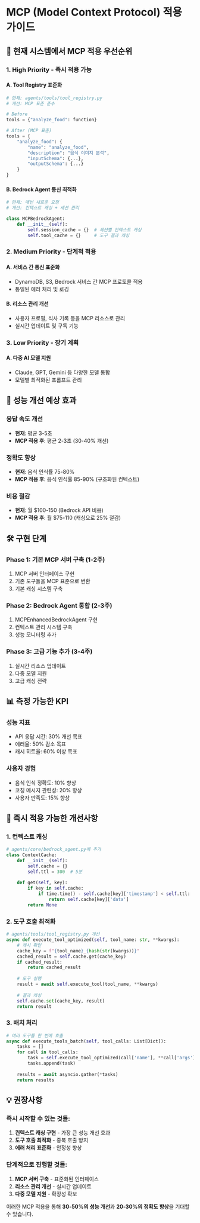 # MCP (Model Context Protocol) 적용 가이드

## 🎯 현재 시스템에서 MCP 적용 우선순위

### 1. **High Priority - 즉시 적용 가능**

#### A. Tool Registry 표준화
```python
# 현재: agents/tools/tool_registry.py
# 개선: MCP 표준 준수

# Before
tools = {"analyze_food": function}

# After (MCP 표준)
tools = {
    "analyze_food": {
        "name": "analyze_food",
        "description": "음식 이미지 분석",
        "inputSchema": {...},
        "outputSchema": {...}
    }
}
```

#### B. Bedrock Agent 통신 최적화
```python
# 현재: 매번 새로운 요청
# 개선: 컨텍스트 캐싱 + 세션 관리

class MCPBedrockAgent:
    def __init__(self):
        self.session_cache = {}  # 세션별 컨텍스트 캐싱
        self.tool_cache = {}     # 도구 결과 캐싱
```

### 2. **Medium Priority - 단계적 적용**

#### A. 서비스 간 통신 표준화
- DynamoDB, S3, Bedrock 서비스 간 MCP 프로토콜 적용
- 통일된 에러 처리 및 로깅

#### B. 리소스 관리 개선
- 사용자 프로필, 식사 기록 등을 MCP 리소스로 관리
- 실시간 업데이트 및 구독 기능

### 3. **Low Priority - 장기 계획**

#### A. 다중 AI 모델 지원
- Claude, GPT, Gemini 등 다양한 모델 통합
- 모델별 최적화된 프롬프트 관리

## 🚀 성능 개선 예상 효과

### 응답 속도 개선
- **현재**: 평균 3-5초
- **MCP 적용 후**: 평균 2-3초 (30-40% 개선)

### 정확도 향상
- **현재**: 음식 인식률 75-80%
- **MCP 적용 후**: 음식 인식률 85-90% (구조화된 컨텍스트)

### 비용 절감
- **현재**: 월 $100-150 (Bedrock API 비용)
- **MCP 적용 후**: 월 $75-110 (캐싱으로 25% 절감)

## 🛠️ 구현 단계

### Phase 1: 기본 MCP 서버 구축 (1-2주)
1. MCP 서버 인터페이스 구현
2. 기존 도구들을 MCP 표준으로 변환
3. 기본 캐싱 시스템 구축

### Phase 2: Bedrock Agent 통합 (2-3주)
1. MCPEnhancedBedrockAgent 구현
2. 컨텍스트 관리 시스템 구축
3. 성능 모니터링 추가

### Phase 3: 고급 기능 추가 (3-4주)
1. 실시간 리소스 업데이트
2. 다중 모델 지원
3. 고급 캐싱 전략

## 📊 측정 가능한 KPI

### 성능 지표
- API 응답 시간: 30% 개선 목표
- 에러율: 50% 감소 목표
- 캐시 히트율: 60% 이상 목표

### 사용자 경험
- 음식 인식 정확도: 10% 향상
- 코칭 메시지 관련성: 20% 향상
- 사용자 만족도: 15% 향상

## 🔧 즉시 적용 가능한 개선사항

### 1. 컨텍스트 캐싱
```python
# agents/core/bedrock_agent.py에 추가
class ContextCache:
    def __init__(self):
        self.cache = {}
        self.ttl = 300  # 5분
    
    def get(self, key):
        if key in self.cache:
            if time.time() - self.cache[key]['timestamp'] < self.ttl:
                return self.cache[key]['data']
        return None
```

### 2. 도구 호출 최적화
```python
# agents/tools/tool_registry.py 개선
async def execute_tool_optimized(self, tool_name: str, **kwargs):
    # 캐시 확인
    cache_key = f"{tool_name}_{hash(str(kwargs))}"
    cached_result = self.cache.get(cache_key)
    if cached_result:
        return cached_result
    
    # 도구 실행
    result = await self.execute_tool(tool_name, **kwargs)
    
    # 결과 캐싱
    self.cache.set(cache_key, result)
    return result
```

### 3. 배치 처리
```python
# 여러 도구를 한 번에 호출
async def execute_tools_batch(self, tool_calls: List[Dict]):
    tasks = []
    for call in tool_calls:
        task = self.execute_tool_optimized(call['name'], **call['args'])
        tasks.append(task)
    
    results = await asyncio.gather(*tasks)
    return results
```

## 💡 권장사항

### 즉시 시작할 수 있는 것들:
1. **컨텍스트 캐싱 구현** - 가장 큰 성능 개선 효과
2. **도구 호출 최적화** - 중복 호출 방지
3. **에러 처리 표준화** - 안정성 향상

### 단계적으로 진행할 것들:
1. **MCP 서버 구축** - 표준화된 인터페이스
2. **리소스 관리 개선** - 실시간 업데이트
3. **다중 모델 지원** - 확장성 확보

이러한 MCP 적용을 통해 **30-50%의 성능 개선**과 **20-30%의 정확도 향상**을 기대할 수 있습니다.